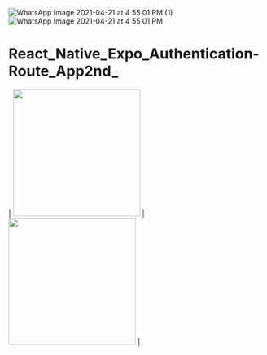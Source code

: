 ![WhatsApp Image 2021-04-21 at 4 55 01 PM (1)](https://user-images.githubusercontent.com/55871146/115546812-1c2d8600-a2c3-11eb-8844-1cd11fb76c6d.jpeg)
![WhatsApp Image 2021-04-21 at 4 55 01 PM](https://user-images.githubusercontent.com/55871146/115546825-1fc10d00-a2c3-11eb-9106-04b722055c40.jpeg)
# React_Native_Expo_Authentication-Route_App2nd_



| <img src="https://ibb.co/G72LMSs" width="250"> | <img src="https://drive.google.com/file/d/1rmLKN64jHAhQM5B-341PdqT0yK8WNgqR/view?usp=sharing" width="250"> |
